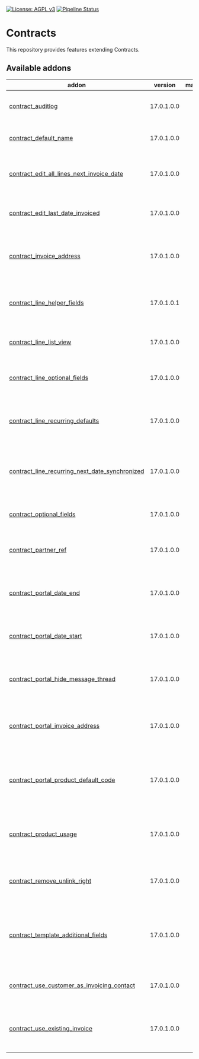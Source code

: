 [![License: AGPL v3](https://img.shields.io/badge/License-AGPL%20v3-blue.svg)](https://www.gnu.org/licenses/agpl-3.0)
[![Pipeline Status](https://gitlab.com/tawasta/odoo/contract/badges/17.0-dev/pipeline.svg)](https://gitlab.com/tawasta/odoo/contract/-/pipelines/)

Contracts
=========

This repository provides features extending Contracts.

[//]: # (addons)

Available addons
----------------
addon | version | maintainers | summary
--- | --- | --- | ---
[contract_auditlog](contract_auditlog/) | 17.0.1.0.0 |  | Adds audit log rules for contract and contract line
[contract_default_name](contract_default_name/) | 17.0.1.0.0 |  | Default name for contracts lastname firstname
[contract_edit_all_lines_next_invoice_date](contract_edit_all_lines_next_invoice_date/) | 17.0.1.0.0 |  | Edit all contract's lines' Date of Next Invoice at once
[contract_edit_last_date_invoiced](contract_edit_last_date_invoiced/) | 17.0.1.0.0 |  | Allows editing last invoiced date (in case of refunds etc.)
[contract_invoice_address](contract_invoice_address/) | 17.0.1.0.0 |  | Add invoice address to contracts and force its commercial partner
[contract_line_helper_fields](contract_line_helper_fields/) | 17.0.1.0.1 |  | Helper fields for contract lines to help searching related information
[contract_line_list_view](contract_line_list_view/) | 17.0.1.0.0 |  | Adds list view of contract lines
[contract_line_optional_fields](contract_line_optional_fields/) | 17.0.1.0.0 |  | Set contract line fields as optional, so users can hide them
[contract_line_recurring_defaults](contract_line_recurring_defaults/) | 17.0.1.0.0 |  | Allows defining global defaults for contract lines
[contract_line_recurring_next_date_synchronized](contract_line_recurring_next_date_synchronized/) | 17.0.1.0.0 |  | Add information about next contract invoicing if they are synchronized
[contract_optional_fields](contract_optional_fields/) | 17.0.1.0.0 |  | Set contract fields as optional in tree view
[contract_partner_ref](contract_partner_ref/) | 17.0.1.0.0 |  | Show partner membership number in contract views
[contract_portal_date_end](contract_portal_date_end/) | 17.0.1.0.0 |  | Toggleable showing of Date End in Contract Portal View's lines
[contract_portal_date_start](contract_portal_date_start/) | 17.0.1.0.0 |  | Toggleable showing of Date Start on Contract Portal Views
[contract_portal_hide_message_thread](contract_portal_hide_message_thread/) | 17.0.1.0.0 |  | Adds a toggle for hiding the contract messaging section
[contract_portal_invoice_address](contract_portal_invoice_address/) | 17.0.1.0.0 |  | Toggleable showing of contract's invoice address in portal
[contract_portal_product_default_code](contract_portal_product_default_code/) | 17.0.1.0.0 |  | Toggleable showing of internal reference in separate column on contract lines
[contract_product_usage](contract_product_usage/) | 17.0.1.0.0 |  | Show contracts and contract lines where product is used in
[contract_remove_unlink_right](contract_remove_unlink_right/) | 17.0.1.0.0 |  | Disallow deleting contracts (always archive them)
[contract_template_additional_fields](contract_template_additional_fields/) | 17.0.1.0.0 |  | Adds invoice interval, payment term and responsible person fields to Contract Template
[contract_use_customer_as_invoicing_contact](contract_use_customer_as_invoicing_contact/) | 17.0.1.0.0 |  | Default value to a contract's invoicing contact
[contract_use_existing_invoice](contract_use_existing_invoice/) | 17.0.1.0.0 |  | Add lines to an existing invoice instead of creating a new invoice

[//]: # (end addons)
